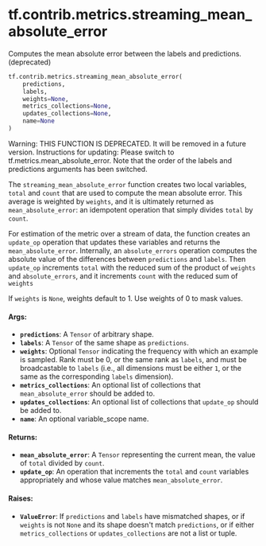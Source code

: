 <div itemscope itemtype="http://developers.google.com/ReferenceObject">
<meta itemprop="name" content="tf.contrib.metrics.streaming_mean_absolute_error" />
<meta itemprop="path" content="Stable" />
</div>

# tf.contrib.metrics.streaming_mean_absolute_error

Computes the mean absolute error between the labels and predictions. (deprecated)

``` python
tf.contrib.metrics.streaming_mean_absolute_error(
    predictions,
    labels,
    weights=None,
    metrics_collections=None,
    updates_collections=None,
    name=None
)
```

<!-- Placeholder for "Used in" -->

Warning: THIS FUNCTION IS DEPRECATED. It will be removed in a future version.
Instructions for updating:
Please switch to tf.metrics.mean_absolute_error. Note that the order of the labels and predictions arguments has been switched.

The `streaming_mean_absolute_error` function creates two local variables,
`total` and `count` that are used to compute the mean absolute error. This
average is weighted by `weights`, and it is ultimately returned as
`mean_absolute_error`: an idempotent operation that simply divides `total` by
`count`.

For estimation of the metric over a stream of data, the function creates an
`update_op` operation that updates these variables and returns the
`mean_absolute_error`. Internally, an `absolute_errors` operation computes the
absolute value of the differences between `predictions` and `labels`. Then
`update_op` increments `total` with the reduced sum of the product of
`weights` and `absolute_errors`, and it increments `count` with the reduced
sum of `weights`

If `weights` is `None`, weights default to 1. Use weights of 0 to mask values.

#### Args:


* <b>`predictions`</b>: A `Tensor` of arbitrary shape.
* <b>`labels`</b>: A `Tensor` of the same shape as `predictions`.
* <b>`weights`</b>: Optional `Tensor` indicating the frequency with which an example is
  sampled. Rank must be 0, or the same rank as `labels`, and must be
  broadcastable to `labels` (i.e., all dimensions must be either `1`, or the
  same as the corresponding `labels` dimension).
* <b>`metrics_collections`</b>: An optional list of collections that
  `mean_absolute_error` should be added to.
* <b>`updates_collections`</b>: An optional list of collections that `update_op` should
  be added to.
* <b>`name`</b>: An optional variable_scope name.


#### Returns:


* <b>`mean_absolute_error`</b>: A `Tensor` representing the current mean, the value of
  `total` divided by `count`.
* <b>`update_op`</b>: An operation that increments the `total` and `count` variables
  appropriately and whose value matches `mean_absolute_error`.


#### Raises:


* <b>`ValueError`</b>: If `predictions` and `labels` have mismatched shapes, or if
  `weights` is not `None` and its shape doesn't match `predictions`, or if
  either `metrics_collections` or `updates_collections` are not a list or
  tuple.